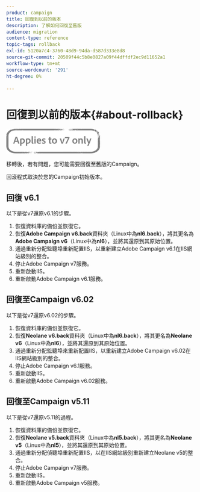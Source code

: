 ```yaml
---
product: campaign
title: 回復到以前的版本
description: 了解如何回復至舊版
audience: migration
content-type: reference
topic-tags: rollback
exl-id: 5120a7c4-3760-48d9-94da-d587d333e8d8
source-git-commit: 20509f44c5b8e0827a09f44dffdf2ec9d11652a1
workflow-type: tm+mt
source-wordcount: '291'
ht-degree: 0%

---
```


# 回復到以前的版本{#about-rollback}

![](../../assets/v7-only.svg)

移轉後，若有問題，您可能需要回復至舊版的Campaign。

回滾程式取決於您的Campaign初始版本。

## 回復 v6.1

以下是從v7還原v6.1的步驟。

1. 恢復資料庫的備份並恢復它。
1. 恢復&#x200B;**Adobe Campaign v6.back**&#x200B;資料夾（Linux中為&#x200B;**nl6.back**），將其更名為&#x200B;**Adobe Campaign v6**（Linux中為&#x200B;**nl6**），並將其還原到其原始位置。
1. 通過重新分配監聽埠重新配置IIS，以重新建立Adobe Campaign v6.1在IIS網站級別的整合。
1. 停止Adobe Campaign v7服務。
1. 重新啟動IIS。
1. 重新啟動Adobe Campaign v6.1服務。

## 回復至Campaign v6.02

以下是從v7還原v6.02的步驟。

1. 恢復資料庫的備份並恢復它。
1. 恢復&#x200B;**Neolane v6.back**&#x200B;資料夾（Linux中為&#x200B;**nl6.back**），將其更名為&#x200B;**Neolane v6**（Linux中為&#x200B;**nl6**），並將其還原到其原始位置。
1. 通過重新分配監聽埠來重新配置IIS，以重新建立Adobe Campaign v6.02在IIS網站級別的整合。
1. 停止Adobe Campaign v6.1服務。
1. 重新啟動IIS。
1. 重新啟動Adobe Campaign v6.02服務。

## 回復至Campaign v5.11

以下是從v7還原v5.11的過程。

1. 恢復資料庫的備份並恢復它。
1. 恢復&#x200B;**Neolane v5.back**&#x200B;資料夾（Linux中為&#x200B;**nl5.back**），將其更名為&#x200B;**Neolane v5**（Linux中為&#x200B;**nl5**），並將其還原到其原始位置。
1. 通過重新分配偵聽埠重新配置IIS，以在IIS網站級別重新建立Neolane v5的整合。
1. 停止Adobe Campaign v7服務。
1. 重新啟動IIS。
1. 重新啟動Adobe Campaign v5服務。
